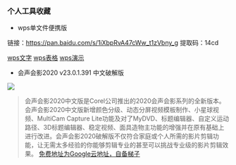 ### 个人工具收藏
- wps单文件便携版

链接：https://pan.baidu.com/s/1iXbpRvA47cWw_t1zVbny_g
提取码：14cd

[wps文字](https://www.lanzous.com/ia9u8he)
[wps表格](https://www.lanzous.com/ia9u75g)
[wps演示](https://www.lanzous.com/ia9u9ud)

- 会声会影2020 v23.0.1.391 中文破解版

![](https://www.ghpym.com/wp-content/uploads/2020/03/20200314084945.jpg)
> 会声会影2020中文版是Corel公司推出的2020会声会影系列的全新版本。会声会影2020中文版新增颜色分级、动态分屏视频模板制作、小星球视频、MultiCam Capture Lite功能及对了MyDVD、标题编辑器、自定义运动路径、3D标题编辑器、稳定视频、面具造物主功能的增强并在原有基础上进行改进。会声会影2020破解版不仅符合家庭或个人所需的影片剪辑功能，让无需太多经验的你能够剪辑专业的甚至可以挑战专业级的影片剪辑效果。
[免费地址为Google云地址，自备梯子](https://drive.google.com/open?id=1hQh7cfuJz5VHx_TPgaD9WYtzU3phcxyt)